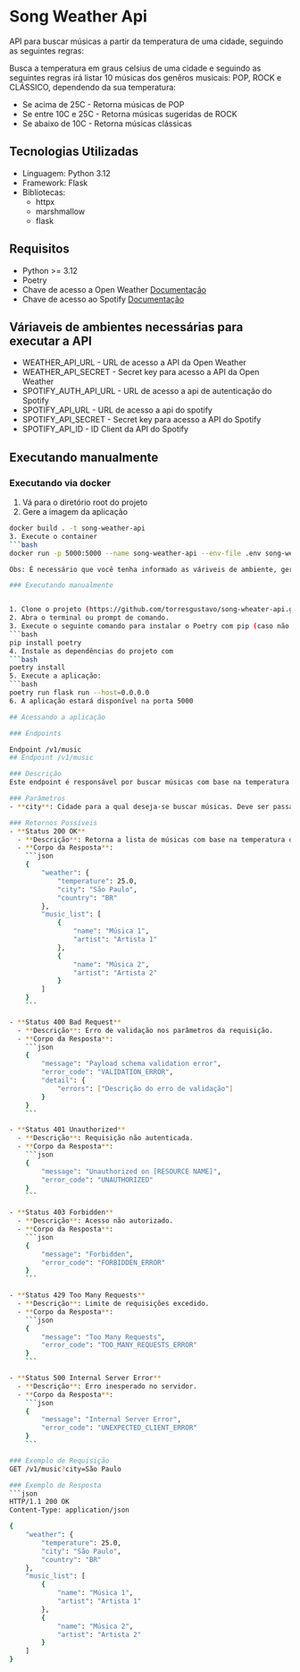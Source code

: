 # Song Weather Api 
API para buscar músicas a partir da temperatura de uma cidade, seguindo as seguintes regras:

Busca a temperatura em graus celsius de uma cidade e seguindo as seguintes regras irá listar 10 músicas dos genêros musicais: POP, ROCK e CLÁSSICO, dependendo da sua temperatura:

- Se acima de 25C - Retorna músicas de POP
- Se entre 10C e 25C - Retorna músicas sugeridas de ROCK
- Se abaixo de 10C - Retorna músicas clássicas

## Tecnologias Utilizadas

- Linguagem: Python 3.12
- Framework: Flask
- Bibliotecas:
    - httpx
    - marshmallow
    - flask

## Requisitos

- Python >= 3.12
- Poetry
- Chave de acesso a Open Weather [Documentação](https://openweathermap.org/api)
- Chave de acesso ao Spotify [Documentação](https://developer.spotify.com/)

## Váriaveis de ambientes necessárias para executar a API

- WEATHER_API_URL - URL de acesso a API da Open Weather
- WEATHER_API_SECRET - Secret key para acesso a API da Open Weather
- SPOTIFY_AUTH_API_URL - URL de acesso a api de autenticação do Spotify
- SPOTIFY_API_URL - URL de acesso a api do spotify
- SPOTIFY_API_SECRET - Secret key para acesso a API do Spotify
- SPOTIFY_API_ID - ID Client da API do Spotify

## Executando manualmente

### Executando via docker

1. Vá para o diretório root do projeto
2. Gere a imagem da aplicação 
```bash
docker build . -t song-weather-api
3. Execute o container
```bash
docker run -p 5000:5000 --name song-weather-api --env-file .env song-weather-api

Obs: É necessário que você tenha informado as váriveis de ambiente, gerando o arquivo .env ou passando manualmente as váriaveis ao executar o container.

### Executando manualmente


1. Clone o projeto (https://github.com/torresgustavo/song-wheater-api.git)
2. Abra o terminal ou prompt de comando.
3. Execute o seguinte comando para instalar o Poetry com pip (caso não tenha pip siga [este](https://pip.pypa.io/en/stable/installation/) passo a passo):
```bash
pip install poetry
4. Instale as dependências do projeto com
```bash
poetry install
5. Execute a aplicação:
```bash
poetry run flask run --host=0.0.0.0
6. A aplicação estará disponível na porta 5000

## Acessando a aplicação

### Endpoints

Endpoint /v1/music
## Endpoint /v1/music

### Descrição
Este endpoint é responsável por buscar músicas com base na temperatura de uma cidade.

### Parâmetros
- **city**: Cidade para a qual deseja-se buscar músicas. Deve ser passado como parâmetro na URL.

### Retornos Possíveis
- **Status 200 OK**
  - **Descrição**: Retorna a lista de músicas com base na temperatura da cidade.
  - **Corpo da Resposta**:
    ```json
    {
        "weather": {
            "temperature": 25.0,
            "city": "São Paulo",
            "country": "BR"
        },
        "music_list": [
            {
                "name": "Música 1",
                "artist": "Artista 1"
            },
            {
                "name": "Música 2",
                "artist": "Artista 2"
            }
        ]
    }
    ```

- **Status 400 Bad Request**
  - **Descrição**: Erro de validação nos parâmetros da requisição.
  - **Corpo da Resposta**:
    ```json
    {
        "message": "Payload schema validation error",
        "error_code": "VALIDATION_ERROR",
        "detail": {
            "errors": ["Descrição do erro de validação"]
        }
    }
    ```

- **Status 401 Unauthorized**
  - **Descrição**: Requisição não autenticada.
  - **Corpo da Resposta**:
    ```json
    {
        "message": "Unauthorized on [RESOURCE NAME]",
        "error_code": "UNAUTHORIZED"
    }
    ```

- **Status 403 Forbidden**
  - **Descrição**: Acesso não autorizado.
  - **Corpo da Resposta**:
    ```json
    {
        "message": "Forbidden",
        "error_code": "FORBIDDEN_ERROR"
    }
    ```

- **Status 429 Too Many Requests**
  - **Descrição**: Limite de requisições excedido.
  - **Corpo da Resposta**:
    ```json
    {
        "message": "Too Many Requests",
        "error_code": "TOO_MANY_REQUESTS_ERROR"
    }
    ```

- **Status 500 Internal Server Error**
  - **Descrição**: Erro inesperado no servidor.
  - **Corpo da Resposta**:
    ```json
    {
        "message": "Internal Server Error",
        "error_code": "UNEXPECTED_CLIENT_ERROR"
    }
    ```

### Exemplo de Requisição
GET /v1/music?city=São Paulo

### Exemplo de Resposta
```json
HTTP/1.1 200 OK
Content-Type: application/json

{
    "weather": {
        "temperature": 25.0,
        "city": "São Paulo",
        "country": "BR"
    },
    "music_list": [
        {
            "name": "Música 1",
            "artist": "Artista 1"
        },
        {
            "name": "Música 2",
            "artist": "Artista 2"
        }
    ]
}

